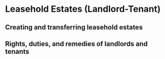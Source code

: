 # Leasehold Estates (Landlord-Tenant)
## Creating and transferring leasehold estates

## Rights, duties, and remedies of landlords and tenants